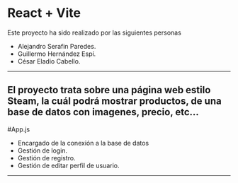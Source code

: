 # React + Vite
Este proyecto ha sido realizado por las siguientes personas
- Alejandro Serafin Paredes.
- Guillermo Hernández Espí.
- César Eladio Cabello.
-------------------------------------------
El proyecto trata sobre una página web estilo Steam, la cuál podrá mostrar productos,
de una base de datos con imagenes, precio, etc...
-------------------------------------------
#App.js
- Encargado de la conexión a la base de datos
- Gestión de login.
- Gestión de registro.
- Gestión de editar perfil de usuario.
-------------------------------------------
